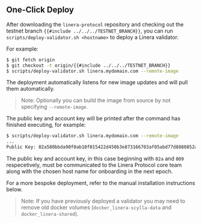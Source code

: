 ## One-Click Deploy

After downloading the `linera-protocol` repository and checking out the testnet
branch `{{#include ../../../TESTNET_BRANCH}}`, you can run
`scripts/deploy-validator.sh <hostname>` to deploy a Linera validator.

For example:

```bash
$ git fetch origin
$ git checkout -t origin/{{#include ../../../TESTNET_BRANCH}}
$ scripts/deploy-validator.sh linera.mydomain.com --remote-image
```

The deployment automatically listens for new image updates and will pull them
automatically.

> Note: Optionally you can build the image from source by not specifying
> `--remote-image`.

The public key and account key will be printed after the command has finished
executing, for example:

```bash
$ scripts/deploy-validator.sh linera.mydomain.com --remote-image
...
Public Key: 02a580bbda90f0ab10f015422d450b3e873166703af05abd77d8880852a3504e4d,009b2ecc5d39645e81ff01cfe4ceeca5ec207d822762f43b35ef77b2367666a7f8
```

The public key and account key, in this case beginning with `02a` and `009`
respecetively, must be communicated to the Linera Protocol core team along with
the chosen host name for onboarding in the next epoch.

For a more bespoke deployment, refer to the manual installation instructions
below.

> Note: If you have previously deployed a validator you may need to remove old
> docker volumes (`docker_linera-scylla-data` and `docker_linera-shared`).
